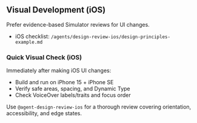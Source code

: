 ## Visual Development (iOS)

Prefer evidence-based Simulator reviews for UI changes.

- iOS checklist: `/agents/design-review-ios/design-principles-example.md`

### Quick Visual Check (iOS)
Immediately after making iOS UI changes:
- Build and run on iPhone 15 + iPhone SE
- Verify safe areas, spacing, and Dynamic Type
- Check VoiceOver labels/traits and focus order

Use `@agent-design-review-ios` for a thorough review covering orientation, accessibility, and edge states.

